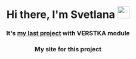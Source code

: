 <h1 align="center">Hi there, I'm Svetlana
<img src="https://github.com/blackcater/blackcater/raw/main/images/Hi.gif" height="32"/></h1>
<h3 align="center">It's <a href="https://github.com/ivanovasun/zakrivayuschiy-teg-f.git">my last project</a> with VERSTKA module</h3>
<h3 align="center">My site for this project <a href="https://ivanovasun.github.io/zakrivayuschiy-teg-f/"></h3>
